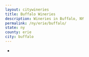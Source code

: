 ```yaml
---
layout: citywineries
title: Buffalo Wineries
description: Wineries in Buffalo, NY
permalink: /ny/erie/buffalo/
state: ny
county: erie
city: buffalo
---
```

-
